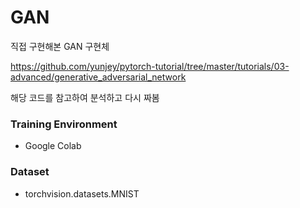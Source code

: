 # GAN
직접 구현해본 GAN 구현체

https://github.com/yunjey/pytorch-tutorial/tree/master/tutorials/03-advanced/generative_adversarial_network

해당 코드를 참고하여 분석하고 다시 짜봄

### Training Environment
* Google Colab

### Dataset
* torchvision.datasets.MNIST
